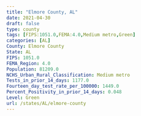 ```yaml
---
title: "Elmore County, AL"
date: 2021-04-30
draft: false
type: county
tags: [FIPS:1051.0,FEMA:4.0,Medium metro,Green]
categories: [AL]
County: Elmore County
State: AL
FIPS: 1051.0
FEMA_Region: 4.0
Population: 81209.0
NCHS_Urban_Rural_Classification: Medium metro
Tests_in_prior_14_days: 1177.0
Fourteen_day_test_rate_per_100000: 1449.0
Percent_Positivity_in_prior_14_days: 0.048
Level: Green
url: /states/AL/elmore-county
---
```



